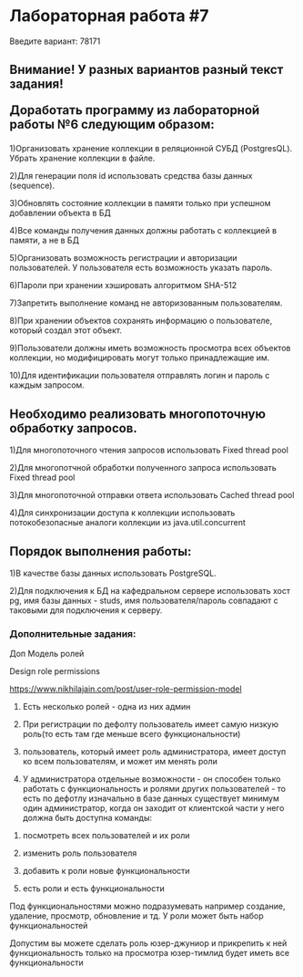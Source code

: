 <H1>Лабораторная работа #7</H1>
Введите вариант: 78171

<H2>Внимание! У разных вариантов разный текст задания!

Доработать программу из лабораторной работы №6 следующим образом:</H2>

1)Организовать хранение коллекции в реляционной СУБД (PostgresQL). Убрать хранение коллекции в файле.

2)Для генерации поля id использовать средства базы данных (sequence).

3)Обновлять состояние коллекции в памяти только при успешном добавлении объекта в БД

4)Все команды получения данных должны работать с коллекцией в памяти, а не в БД

5)Организовать возможность регистрации и авторизации пользователей. У пользователя есть возможность указать пароль.

6)Пароли при хранении хэшировать алгоритмом SHA-512

7)Запретить выполнение команд не авторизованным пользователям.

8)При хранении объектов сохранять информацию о пользователе, который создал этот объект.

9)Пользователи должны иметь возможность просмотра всех объектов коллекции, но модифицировать могут только принадлежащие им.

10)Для идентификации пользователя отправлять логин и пароль с каждым запросом.


<H2>Необходимо реализовать многопоточную обработку запросов.</H2>

1)Для многопоточного чтения запросов использовать Fixed thread pool

2)Для многопотчной обработки полученного запроса использовать Fixed thread pool

3)Для многопоточной отправки ответа использовать Cached thread pool

4)Для синхронизации доступа к коллекции использовать потокобезопасные аналоги коллекции из java.util.concurrent

<H2>Порядок выполнения работы:</H2>

1)В качестве базы данных использовать PostgreSQL.

2)Для подключения к БД на кафедральном сервере использовать хост pg, имя базы данных - studs, имя пользователя/пароль совпадают с таковыми для подключения к серверу.

<H3>Дополнительные задания:</H3>

Доп Модель ролей

Design role permissions

https://www.nikhilajain.com/post/user-role-permission-model

1) Есть несколько ролей - одна из них админ

2) При регистрации  по дефолту пользователь имеет самую низкую роль(то есть там где меньше всего функциональности) 

3) пользователь, который имеет роль администратора, имеет доступ ко всем пользователям, и может им менять роли

4) У администратора отдельные возможности - он способен только работать с функциональность и ролями других пользователей - то есть по дефотлу изначально в базе данных существует минимум один администратор, когда он заходит от клиентской части у него должна быть доступна команды: 

1. посмотреть всех пользователей и их роли

2. изменить роль пользователя

3. добавить к роли новые функциональности

5) есть роли и есть функциональности 

Под функциональностями можно подразумевать например создание, удаление, просмотр, обновление и тд. У роли может быть набор функциональностей 

Допустим вы можете сделать роль юзер-джуниор и прикрепить к ней функциональность только на просмотра юзер-тимлид будет иметь все функциональности